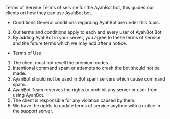 Terms of Service
Terms of service for the AyahBot bot, this guides our clients on how they can use AyahBot bot.

- Conditions
General conditions regarding AyahBot are under this topic.

1. Our terms and conditions apply to each and every user of AyahBot Bot.
2. By adding AyahBot in your server, you agree to these terms of service and the future terms which we may add after a notice.
- Terms of Use
1. The client must not resell the premium codes.
2. Intentional command spam or attempts to crash the bot should not be made.
3. AyahBot should not be used in Bot spam servers which cause command spam.
4. AyahBot Team reserves the rights to prohibit any server or user from using AyahBot.
5. The client is responsible for any violation caused by them.
6. We have the rights to update terms of service anytime with a notice in the support server.